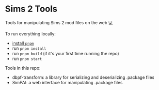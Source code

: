 # Sims 2 Tools

Tools for manipulating Sims 2 mod files on the web :computer:

To run everything locally:
- [install `pnpm`](https://pnpm.io/installation)
- run `pnpm install`
- run `pnpm build` (if it's your first time running the repo)
- run `pnpm start`

Tools in this repo:
- dbpf-transform: a library for serializing and deserializing .package files
- SimPAI: a web interface for manipulating .package files
